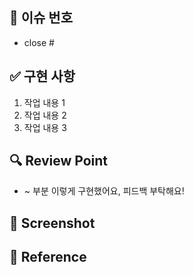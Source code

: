 <!-- PR 제목은 '[페이지명] 작업 내용' 형태로 작성해주세요! -->

## 📌 이슈 번호
<!-- 이슈 번호를 `close #이슈번호` 형태로 작성해 주세요. -->
- close # 

## ✅ 구현 사항
<!-- 실제로 변경한 사항을 설명해주세요. -->
1. 작업 내용 1
2. 작업 내용 2
3. 작업 내용 3

## 🔍 Review Point
<!-- 리뷰어가 집중해야 할 부분이나 해당 PR에서 논의가 필요한 사항을 적어주세요! -->
- ~ 부분 이렇게 구현했어요, 피드백 부탁해요!

## 📸 Screenshot
<!-- 이해하기 쉽도록 스크린샷을 첨부해주세요. -->

## 🔗 Reference
<!-- 참고한 문서, 사이트가 있다면 링크를 공유해주세요. -->